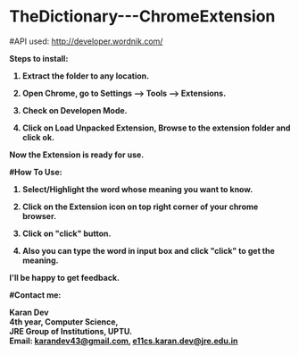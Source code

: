 TheDictionary---ChromeExtension
===============================

#API used: 
http://developer.wordnik.com/

<b>Steps to install:<b>

1. Extract the folder to any location.

2. Open Chrome, go to Settings --> Tools --> Extensions.

3. Check on Developen Mode.

4. Click on Load Unpacked Extension, Browse to the extension folder and click ok.

Now the Extension is ready for use.


#How To Use:

1. Select/Highlight the word whose meaning you want to know.

2. Click on the Extension icon on top right corner of your chrome browser.

3. Click on "click" button.

4. Also you can type the word in input box and click "click" to get the meaning.


I'll be happy to get feedback.

#Contact me:

Karan Dev<br>
4th year, Computer Science,<br>
JRE Group of Institutions, UPTU.<br>
Email: karandev43@gmail.com, e11cs.karan.dev@jre.edu.in
